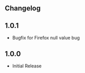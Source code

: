 Changelog
---------------------

## 1.0.1
- Bugfix for Firefox null value bug

## 1.0.0
- Initial Release
